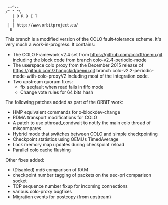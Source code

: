      --^--
    /^ ^ ^\
       | O R B I T
       |
     | | http://www.orbitproject.eu/
      U

This branch is a modified version of the COLO fault-tolerance scheme.
It's very much a work-in-progress.
It contains:
  * The COLO Framework v2.4 set from https://github.com/coloft/qemu.git
    including the block code from branch colo-v2.4-periodic-mode
  * The userspace colo proxy from the December 2015 release of
    https://github.com/zhangckid/qemu.git 
      branch colo-v2.2-periodic-mode-with-colo-proxyV2
    including most of the integration code.
  * Two upstream quorum fixes:
     * fix seqfault when read fails in fifo mode
     * Change vote rules for 64 bits hash

The following patches added as part of the ORBIT work:
  * HMP equivalent commands for x-blockdev-change
  * RDMA transport modifications for COLO
  * A patch to use pthread_condwait to notify the main colo thread of miscompares
  * Hybrid mode that switches between COLO and simple checkpointing
  * Checkpoint statistics using QEMUs TimedAverage
  * Lock memory map updates during checkpoint reload
  * Parallel colo cache flushing

Other fixes added:
  * (Disabled) md5 comparison of RAM
  * checkpoint number tagging of packets on the sec-pri comparison socket
  * TCP sequence number fixup for incoming connections
  * various colo-proxy bugfixes
  * Migration events for postcopy (from upstream)
